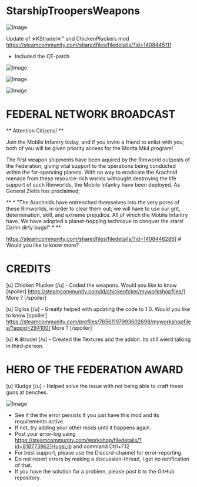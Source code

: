 # StarshipTroopersWeapons

![Image](https://i.imgur.com/WAEzk68.png)

Update of ✯KStrudel✯™ and ChickenPluckers mod
https://steamcommunity.com/sharedfiles/filedetails/?id=1408445111

- Included the CE-patch

![Image](https://i.imgur.com/7Gzt3Rg.png)

	
![Image](https://i.imgur.com/NOW7jU1.png)

![Image]( https://media.giphy.com/media/WFDXqj12EGlck/giphy.gif )



#  FEDERAL NETWORK BROADCAST 


** Attention Citizens! **

Join the Mobile Infantry today, and if you invite a friend to enlist with you; both of you will be given priority access for the Morita Mk4 program!

The first weapon shipments have been aquired by the Rimworld outposts of the Federation, giving vital support to the operations being conducted within the far-spanning planets. With no way to eradicate the Arachnid menace from these resource-rich worlds withought destroying the life support of such Rimworlds, the Mobile Infantry have been deployed. As General Zielts has proclaimed;

** * &quot;The Arachnids have entrenched themselves into the very pores of these Rimworlds, in order to clear them out; we will have to use our grit, determination, skill, and extreme prejudice. All of which the Mobile Infantry have. We have adopted a planet-hopping technique to conquer the stars! Damn dirty bugs!&quot; * **

https://steamcommunity.com/sharedfiles/filedetails/?id=1408446286] #  Would you like to know more? 
 

#  CREDITS 


[u] Chicken Plucker [/u] - Coded the weapons. Would you like to know [spoiler] https://steamcommunity.com/id/chickenfcker/myworkshopfiles/] More  ? [/spoiler]

[u] Ogliss [/u] - Greatly helped with updating the code to 1.0. Would you like to know [spoiler] https://steamcommunity.com/profiles/76561197993602698/myworkshopfiles/?appid=294100] More  ? [/spoiler]

[u] 𝕶.𝕾trudel [/u] - Created the Textures and the addon. Its still wierd talking in third-person.

#  HERO OF THE FEDERATION AWARD 


[u] Kludge [/u] - Helped solve the issue with not being able to craft these guns at benches.

![Image](https://i.imgur.com/Rs6T6cr.png)



-  See if the the error persists if you just have this mod and its requirements active.
-  If not, try adding your other mods until it happens again.
-  Post your error-log using https://steamcommunity.com/workshop/filedetails/?id=818773962]HugsLib and command Ctrl+F12
-  For best support, please use the Discord-channel for error-reporting.
-  Do not report errors by making a discussion-thread, I get no notification of that.
-  If you have the solution for a problem, please post it to the GitHub repository.



